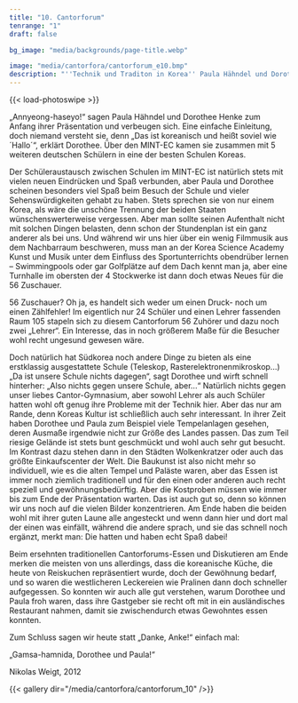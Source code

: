 ```yaml
---
title: "10. Cantorforum"
tenrange: "1"
draft: false

bg_image: "media/backgrounds/page-title.webp"

image: "media/cantorfora/cantorforum_e10.bmp"
description: "''Technik und Traditon in Korea'' Paula Hähndel und Dorothee Henke"
---
```


{{< load-photoswipe >}}

„Annyeong-haseyo!“ sagen Paula Hähndel und Dorothee Henke zum Anfang ihrer Präsentation und verbeugen sich. Eine einfache Einleitung, doch niemand versteht sie, denn „Das ist koreanisch und heißt soviel wie ´Hallo´“, erklärt Dorothee. Über den MINT-EC kamen sie zusammen mit 5 weiteren deutschen Schülern in eine der besten Schulen Koreas.

Der Schüleraustausch zwischen Schulen im MINT-EC ist natürlich stets mit vielen neuen Eindrücken und Spaß verbunden, aber Paula und Dorothee scheinen besonders viel Spaß beim Besuch der Schule und vieler Sehenswürdigkeiten gehabt zu haben. Stets sprechen sie von nur einem Korea, als wäre die unschöne Trennung der beiden Staaten wünschenswerterweise vergessen. Aber man sollte seinen Aufenthalt nicht mit solchen Dingen belasten, denn schon der Stundenplan ist ein ganz anderer als bei uns. Und während wir uns hier über ein wenig Filmmusik aus dem Nachbarraum beschweren, muss man an der Korea Science Academy Kunst und Musik unter dem Einfluss des Sportunterrichts obendrüber lernen – Swimmingpools oder gar Golfplätze auf dem Dach kennt man ja, aber eine Turnhalle im obersten der 4 Stockwerke ist dann doch etwas Neues für die 56 Zuschauer.

56 Zuschauer? Oh ja, es handelt sich weder um einen Druck- noch um einen Zählfehler! Im eigentlich nur 24 Schüler und einen Lehrer fassenden Raum 105 stapeln sich zu diesem Cantorforum 56 Zuhörer und dazu noch zwei „Lehrer“. Ein Interesse, das in noch größerem Maße für die Besucher wohl recht ungesund gewesen wäre.

Doch natürlich hat Südkorea noch andere Dinge zu bieten als eine erstklassig ausgestattete Schule (Teleskop, Rasterelektronenmikroskop...) „Da ist unsere Schule nichts dagegen“, sagt Dorothee und wirft schnell hinterher: „Also nichts gegen unsere Schule, aber...“ Natürlich nichts gegen unser liebes Cantor-Gymnasium, aber sowohl Lehrer als auch Schüler hatten wohl oft genug ihre Probleme mit der Technik hier. Aber das nur am Rande, denn Koreas Kultur ist schließlich auch sehr interessant. In ihrer Zeit haben Dorothee und Paula zum Beispiel viele Tempelanlagen gesehen, deren Ausmaße irgendwie nicht zur Größe des Landes passen. Das zum Teil riesige Gelände ist stets bunt geschmückt und wohl auch sehr gut besucht. Im Kontrast dazu stehen dann in den Städten Wolkenkratzer oder auch das größte Einkaufscenter der Welt. Die Baukunst ist also nicht mehr so individuell, wie es die alten Tempel und Paläste waren, aber das Essen ist immer noch ziemlich traditionell und für den einen oder anderen auch recht speziell und gewöhnungsbedürftig. Aber die Kostproben müssen wie immer bis zum Ende der Präsentation warten. Das ist auch gut so, denn so können wir uns noch auf die vielen Bilder konzentrieren. Am Ende haben die beiden wohl mit ihrer guten Laune alle angesteckt und wenn dann hier und dort mal der einen was einfällt, während die andere sprach, und sie das schnell noch ergänzt, merkt man: Die hatten und haben echt Spaß dabei!

Beim ersehnten traditionellen Cantorforums-Essen und Diskutieren am Ende merken die meisten von uns allerdings, dass die koreanische Küche, die heute von Reiskuchen repräsentiert wurde, doch der Gewöhnung bedarf, und so waren die westlicheren Leckereien wie Pralinen dann doch schneller aufgegessen. So konnten wir auch alle gut verstehen, warum Dorothee und Paula froh waren, dass ihre Gastgeber sie recht oft mit in ein ausländisches Restaurant nahmen, damit sie zwischendurch etwas Gewohntes essen konnten.

Zum Schluss sagen wir heute statt „Danke, Anke!“ einfach mal:

„Gamsa-hamnida, Dorothee und Paula!“

Nikolas Weigt, 2012

{{< gallery dir="/media/cantorfora/cantorforum_10" />}}
